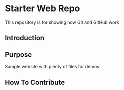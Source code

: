# Starter Web Repo

This repository is for showing how Git and GitHub work

## Introduction

## Purpose

Sample website with plenty of files for demos

##  How To Contribute
